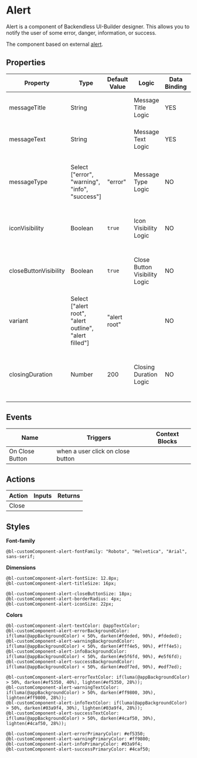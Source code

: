 # Alert

Alert is a component of Backendless UI-Builder designer. This allows you to notify the user of some error, danger, information, or success.

The component based on external [alert](https://mui.com/material-ui/react-alert/).

## Properties

| Property              | Type                                                   | Default Value | Logic                         | Data Binding | UI Setting | Description                                                              |
|-----------------------|--------------------------------------------------------|---------------|-------------------------------|--------------|------------|--------------------------------------------------------------------------|
| messageTitle          | String                                                 |               | Message Title Logic           | YES          | YES        | Allows writing the title of message.                                     |
| messageText           | String                                                 |               | Message Text Logic            | YES          | YES        | Allows writing the text of message.                                      |
| messageType           | Select ["error", "warning", "info", "success"]         | "error"       | Message Type Logic            | NO           | YES        | Allows select type of alert (error, warning, info, success).             |
| iconVisibility        | Boolean                                                | `true`        | Icon Visibility Logic         | NO           | YES        | Allows making alerts with or without icon.                               |
| closeButtonVisibility | Boolean                                                | `true`        | Close Button Visibility Logic | NO           | YES        | Allows making alerts with or without a close button.                     |
| variant               | Select ["alert root", "alert outline", "alert filled"] | "alert root"  |                               | NO           | YES        | Allows select style for alert (alert root, alert outline, alert filled). |
| closingDuration       | Number                                                 | 200           | Closing Duration Logic        | NO           | YES        | Allows specifying speed animation closing (ms) for the alert.            |

## Events

| Name            | Triggers                          | Context Blocks |
|-----------------|-----------------------------------|----------------|
| On Close Button | when a user click on close button |                |


## Actions

| Action | Inputs | Returns |
|--------|--------|---------|
| Close  |        |         |

## Styles

**Font-family**
````
@bl-customComponent-alert-fontFamily: "Roboto", "Helvetica", "Arial", sans-serif;
````

**Dimensions**
````
@bl-customComponent-alert-fontSize: 12.8px;
@bl-customComponent-alert-titleSize: 16px;

@bl-customComponent-alert-closeButtonSize: 18px;
@bl-customComponent-alert-borderRadius: 4px;
@bl-customComponent-alert-iconSize: 22px;
````

**Colors**
````
@bl-customComponent-alert-textColor: @appTextColor;
@bl-customComponent-alert-errorBackgroundColor: if(luma(@appBackgroundColor) < 50%, darken(#fdeded, 90%), #fdeded);
@bl-customComponent-alert-warningBackgroundColor: if(luma(@appBackgroundColor) < 50%, darken(#fff4e5, 90%), #fff4e5);
@bl-customComponent-alert-infoBackgroundColor: if(luma(@appBackgroundColor) < 50%, darken(#e5f6fd, 90%), #e5f6fd);
@bl-customComponent-alert-successBackgroundColor: if(luma(@appBackgroundColor) < 50%, darken(#edf7ed, 90%), #edf7ed);

@bl-customComponent-alert-errorTextColor: if(luma(@appBackgroundColor) > 50%, darken(#ef5350, 40%), lighten(#ef5350, 28%));
@bl-customComponent-alert-warningTextColor: if(luma(@appBackgroundColor) > 50%, darken(#ff9800, 30%), lighten(#ff9800, 28%));
@bl-customComponent-alert-infoTextColor: if(luma(@appBackgroundColor) > 50%, darken(#03a9f4, 30%), lighten(#03a9f4, 28%));
@bl-customComponent-alert-successTextColor: if(luma(@appBackgroundColor) > 50%, darken(#4caf50, 30%), lighten(#4caf50, 28%));

@bl-customComponent-alert-errorPrimaryColor: #ef5350;
@bl-customComponent-alert-warningPrimaryColor: #ff9800;
@bl-customComponent-alert-infoPrimaryColor: #03a9f4;
@bl-customComponent-alert-successPrimaryColor: #4caf50;
````
